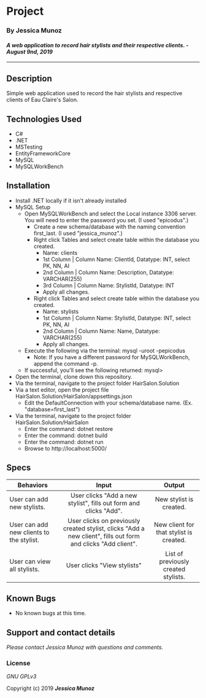 # Project

### By Jessica Munoz

#### _A web application to record hair stylists and their respective clients. - August 9nd, 2019_

---

## Description

Simple web application used to record the hair stylists and respective clients of Eau Claire's Salon.

## Technologies Used

- C#
- .NET
- MSTesting
- EntityFrameworkCore
- MySQL
- MySQLWorkBench

## Installation

- Install .NET locally if it isn't already installed
- MySQL Setup
  - Open MySQLWorkBench and select the Local instance 3306 server. You will need to enter the password you set. (I used "epicodus".)
    - Create a new schema/database with the naming convention first_last. (I used "jessica_munoz".)
    - Right click Tables and select create table within the database you created.
      - Name: clients
      - 1st Column | Column Name: ClientId, Datatype: INT, select PK, NN, AI
      - 2nd Column | Column Name: Description, Datatype: VARCHAR(255)
      - 3rd Column | Column Name: StylistId, Datatype: INT
      - Apply all changes.
    - Right click Tables and select create table within the database you created.
      - Name: stylists
      - 1st Column | Column Name: StylistId, Datatype: INT, select PK, NN, AI
      - 2nd Column | Column Name: Name, Datatype: VARCHAR(255)
      - Apply all changes.
  - Execute the following via the terminal: mysql -uroot -pepicodus
    - Note: If you have a different password for MySQLWorkBench, append the command -p.
  - If successful, you'll see the following returned: mysql>
- Open the terminal, clone down this repository.
- Via the terminal, navigate to the project folder HairSalon.Solution
- Via a text editor, open the project file HairSalon.Solution/HairSalon/appsettings.json
  - Edit the DefaultConnection with your schema/database name. (Ex. "database=first_last")
- Via the terminal, navigate to the project folder HairSalon.Solution/HairSalon
  - Enter the command: dotnet restore
  - Enter the command: dotnet build
  - Enter the command: dotnet run
  - Browse to http://localhost:5000/

## Specs

| Behaviors                              |                                                   Input                                                    |                Output                 |
| -------------------------------------- | :--------------------------------------------------------------------------------------------------------: | :-----------------------------------: |
| User can add new stylists.              |                      User clicks "Add a new stylist", fills out form and clicks "Add".                      |        New stylist is created.         |
| User can add new clients to the stylist. | User clicks on previously created stylist, clicks "Add a new client", fills out form and clicks "Add client". | New client for that stylist is created. |
| User can view all stylists.             |                                         User clicks "View stylists"                                         |  List of previously created stylists.  |

## Known Bugs

- No known bugs at this time.

## Support and contact details

_Please contact Jessica Munoz with questions and comments._

### License

_GNU GPLv3_

Copyright (c) 2019 **_Jessica Munoz_**
